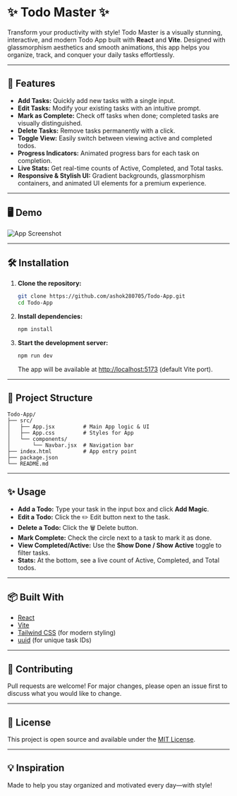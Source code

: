 # ✨ Todo Master ✨

Transform your productivity with style! Todo Master is a visually stunning, interactive, and modern Todo App built with **React** and **Vite**. Designed with glassmorphism aesthetics and smooth animations, this app helps you organize, track, and conquer your daily tasks effortlessly.

---

## 🚀 Features

- **Add Tasks:** Quickly add new tasks with a single input.
- **Edit Tasks:** Modify your existing tasks with an intuitive prompt.
- **Mark as Complete:** Check off tasks when done; completed tasks are visually distinguished.
- **Delete Tasks:** Remove tasks permanently with a click.
- **Toggle View:** Easily switch between viewing active and completed todos.
- **Progress Indicators:** Animated progress bars for each task on completion.
- **Live Stats:** Get real-time counts of Active, Completed, and Total tasks.
- **Responsive & Stylish UI:** Gradient backgrounds, glassmorphism containers, and animated UI elements for a premium experience.

---

## 🖥️ Demo

![App Screenshot](screenshot.png) <!-- (Add your screenshot in the project root as screenshot.png) -->

---

## 🛠️ Installation

1. **Clone the repository:**
   ```bash
   git clone https://github.com/ashok280705/Todo-App.git
   cd Todo-App
   ```

2. **Install dependencies:**
   ```bash
   npm install
   ```

3. **Start the development server:**
   ```bash
   npm run dev
   ```
   The app will be available at [http://localhost:5173](http://localhost:5173) (default Vite port).

---

## 📁 Project Structure

```
Todo-App/
├── src/
│   ├── App.jsx         # Main App logic & UI
│   ├── App.css         # Styles for App
│   └── components/
│       └── Navbar.jsx  # Navigation bar
├── index.html          # App entry point
├── package.json
└── README.md
```

---

## ✨ Usage

- **Add a Todo:** Type your task in the input box and click **Add Magic**.
- **Edit a Todo:** Click the ✏️ Edit button next to the task.
- **Delete a Todo:** Click the 🗑️ Delete button.
- **Mark Complete:** Check the circle next to a task to mark it as done.
- **View Completed/Active:** Use the **Show Done / Show Active** toggle to filter tasks.
- **Stats:** At the bottom, see a live count of Active, Completed, and Total todos.

---

## 📦 Built With

- [React](https://reactjs.org/)
- [Vite](https://vitejs.dev/)
- [Tailwind CSS](https://tailwindcss.com/) (for modern styling)
- [uuid](https://www.npmjs.com/package/uuid) (for unique task IDs)

---

## 🙌 Contributing

Pull requests are welcome! For major changes, please open an issue first to discuss what you would like to change.

---

## 📄 License

This project is open source and available under the [MIT License](LICENSE).

---

## 💡 Inspiration

Made to help you stay organized and motivated every day—with style!
